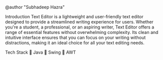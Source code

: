 @author "Subhadeep Hazra"

Introduction
Text Editor is a lightweight and user-friendly text editor designed to provide a streamlined writing experience for users. Whether you're a student, a professional, or an aspiring writer, Text Editor offers a range of essential features without overwhelming complexity. Its clean and intuitive interface ensures that you can focus on your writing without distractions, making it an ideal choice for all your text editing needs.

Tech Stack
🔴 Java
🔴 Swing
🔴 AWT

